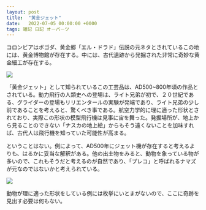```yaml
---
layout: post
title:  "黄金ジェット"
date:   2022-07-05 00:00:00 +0000
tags: 雑記 日記 オーパーツ
---
```


コロンビアはボゴダ、黄金郷「エル・ドラド」伝説の元ネタとされているこの地には、黄金博物館が存在する。中には、古代遺跡から発掘された非常に奇妙な黄金細工が存在する。

![](https://www.nazotoki.com/wp-content/uploads/2016/02/airplane.jpg)

「黄金ジェット」として知られているこの工芸品は、AD500~800年頃の作品とされている。動力飛行の人類史への登場は、ライト兄弟が初で、２０世紀である、グライダーの登場もリリエンタールの実験が発端であり、ライト兄弟の少し前であることを考えると、驚くべき事である。航空力学的に理に適った形状とされており、実際この形状の模型飛行機は見事に宙を舞った。発掘場所が、地上から見ることのできない「ナスカの地上絵」からもそう遠くないことを加味すれば、古代人は飛行機を知っていた可能性が高まる。

ということはない。例によって、AD500年にジェット機が存在すると考えるよりも、はるかに妥当な解釈がある。他の出土物をみると、動物を象っている物が多いので、これもそうだと考えるのが自然であり、「プレコ」と呼ばれるナマズが元なのではないかと考えられている。

![](https://upload.wikimedia.org/wikipedia/commons/thumb/0/03/Liposarcus_multiradiatus_01_ssj_20050321.jpg/540px-Liposarcus_multiradiatus_01_ssj_20050321.jpg)

動物が理に適った形状をしている例には枚挙にいとまがないので、ここに奇跡を見出す必要は何もない。